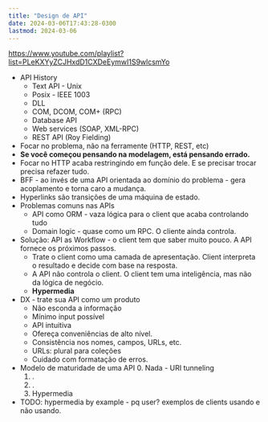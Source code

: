 ```yaml
---
title: "Design de API"
date: 2024-03-06T17:43:28-0300
lastmod: 2024-03-06
---
```

https://www.youtube.com/playlist?list=PLeKXYyZCJHxdD1CXDeEymwI1S9wlcsmYo

- API History
	- Text API - Unix
	- Posix - IEEE 1003
	- DLL
	- COM, DCOM, COM+ (RPC)
	- Database API
	- Web services (SOAP, XML-RPC)
	- REST API (Roy Fielding)
- Focar no problema, não na ferramente (HTTP, REST, etc)
- **Se você começou pensando na modelagem, está pensando errado.**
- Focar no HTTP acaba restringindo em função dele. E se precisar trocar precisa refazer tudo.
- BFF - ao invés de uma API orientada ao domínio do problema - gera acoplamento e torna caro a mudança.
- Hyperlinks são transições de uma máquina de estado.
- Problemas comuns nas APIs
	- API como ORM - vaza lógica para o client que acaba controlando tudo
	- Domain logic - quase como um RPC. O cliente ainda controla.
- Solução: API as Workflow - o client tem que saber muito pouco. A API fornece os próximos passos.
	- Trate o client como uma camada de apresentação. Client interpreta o resultado e decide com base na resposta.
	- A API não controla o client. O client tem uma inteligência, mas não da lógica de negócio.
	- **Hypermedia**
- DX - trate sua API como um produto
	- Não esconda a informação
	- Mínimo input possível
	- API intuitiva
	- Ofereça conveniências de alto nível.
	- Consistência nos nomes, campos, URLs, etc.
	- URLs: plural para coleções
	- Cuidado com formatação de erros.
- Modelo de maturidade de uma API
	0. Nada - URI tunneling
	1. .
	2. .
	3. Hypermedia
- TODO: hypermedia by example - pq user? exemplos de clients usando e não usando.